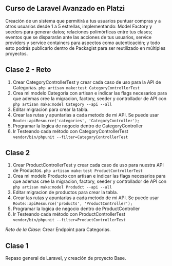 ## Curso de Laravel Avanzado en Platzi

Creación de un sistema que permitirá a tus usuarios puntuar compras y a otros usuarios desde 1 a 5 estrellas, implementando: Model Factory y seeders para generar datos; relaciones polimórficas entre tus clases; eventos que se dispararán ante las acciones de tus usuarios, service providers y service containers para aspectos como autenticación; y todo esto podrás publicarlo dentro de Packagist para ser reutilizado en múltiples proyectos.

## Clase 2 - Reto

1. Crear CategoryControllerTest y crear cada caso de uso para la API de Categorias. ```php artisan make:test CategoryControllerTest```
2. Crea mi modelo Categoria con artisan e indicar las flags necesarios para que ademas cree la migracion, factory, seeder y controllador de API con ```php artisan make:model Category --api --all```
3. Editar migracion para crear la tabla.
4. Crear las rutas y apuntarlas a cada metodo de mi API. Se puede usar  ```Route::apiResource('categories', 'CategoryController');```
5. Programar la logica de negocio dentro de CategoryController
6. Ir Testeando cada método con CategoryControllerTest ``vendor/bin/phpunit --filter=CategoryControllerTest``

## Clase 2 

1. Crear ProductControllerTest y crear cada caso de uso para nuestra API de Productos. ```php artisan make:test ProductControllerTest```
2. Crea mi modelo Producto con artisan e indicar las flags necesarios para que ademas cree la migracion, factory, seeder y controllador de API con ```php artisan make:model Produdct --api --all```
3. Editar migracion de productos para crear la tabla.
4. Crear las rutas y apuntarlas a cada metodo de mi API. Se puede usar  ```Route::apiResource('products', 'ProductController');```
5. Programar la logica de negocio dentro de ProductController
6. Ir Testeando cada método con ProductControllerTest ``vendor/bin/phpunit --filter=ProductControllerTest``

*Reto de la Clase*: Crear Endpoint para Categorias. 

## Clase 1

Repaso general de Laravel, y creación de proyecto Base.
